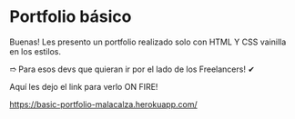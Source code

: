 # Portfolio básico

Buenas! Les presento un portfolio realizado solo con HTML Y CSS vainilla en los estilos.

➱ Para esos devs que quieran ir por el lado de los Freelancers! ✔

Aquí les dejo el link para verlo ON FIRE!

 https://basic-portfolio-malacalza.herokuapp.com/
